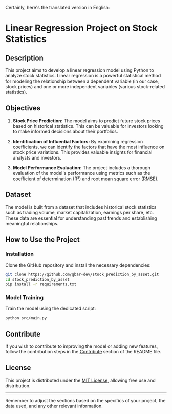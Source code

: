 Certainly, here's the translated version in English:

# Linear Regression Project on Stock Statistics


## Description

This project aims to develop a linear regression model using Python to analyze stock statistics. Linear regression is a powerful statistical method for modeling the relationship between a dependent variable (in our case, stock prices) and one or more independent variables (various stock-related statistics).

## Objectives

1. **Stock Price Prediction:** The model aims to predict future stock prices based on historical statistics. This can be valuable for investors looking to make informed decisions about their portfolios.

2. **Identification of Influential Factors:** By examining regression coefficients, we can identify the factors that have the most influence on stock price variations. This provides valuable insights for financial analysts and investors.

3. **Model Performance Evaluation:** The project includes a thorough evaluation of the model's performance using metrics such as the coefficient of determination (R²) and root mean square error (RMSE).

## Dataset

The model is built from a dataset that includes historical stock statistics such as trading volume, market capitalization, earnings per share, etc. These data are essential for understanding past trends and establishing meaningful relationships.

## How to Use the Project

### Installation

Clone the GitHub repository and install the necessary dependencies:

```bash
git clone https://github.com/gbar-dev/stock_prediction_by_asset.git
cd stock_prediction_by_asset
pip install -r requirements.txt
```

### Model Training

Train the model using the dedicated script:

```bash
python src/main.py
```

## Contribute

If you wish to contribute to improving the model or adding new features, follow the contribution steps in the [Contribute](#contribute) section of the README file.

## License

This project is distributed under the [MIT License](link_to_license), allowing free use and distribution.

---
Remember to adjust the sections based on the specifics of your project, the data used, and any other relevant information.
